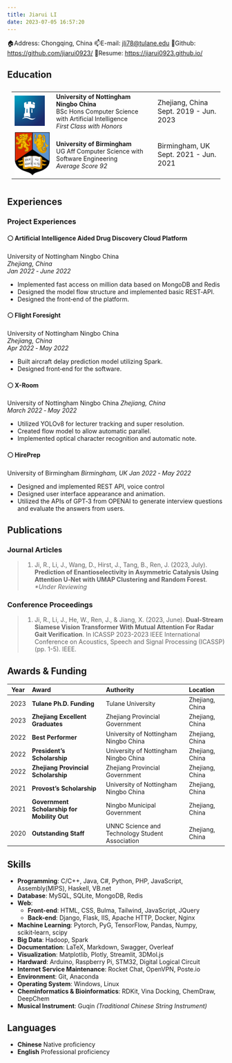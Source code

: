 ```yaml
---
title: Jiarui LI
date: 2023-07-05 16:57:20
---
```

🏠Address: Chongqing, China
📫E-mail: jli78@tulane.edu
🔗Github: https://github.com/jiarui0923/
📝Resume: https://jiarui0923.github.io/

## Education
<table style='border:0; padding:10px;'>
    <tr>
        <td>
            <img src='/resume/images/unnc.png'></img>
        </td>
        <td>
            <b>University of Nottingham Ningbo China</b><br>
            BSc Hons Computer Science with Artificial Intelligence<br>
            <i>First Class with Honors</i>
        </td>
        <td style='font-size:16px;'>
            Zhejiang, China<br>
            Sept. 2019 - Jun. 2023
        </td>
    </tr>
    <tr>
        <td>
            <img src='/resume/images/UoB.png'></img>
        </td>
        <td>
            <b>University of Birmingham</b><br>
            UG Aff Computer Science with Software Engineering<br>
            <i>Average Score 92</i>
        </td>
        <td style='font-size:16px;'>
            Birmingham, UK<br>
            Sept. 2021 - Jun. 2021
        </td>
    </tr>
</table>

## Experiences

### Project Experiences

#### ⚪ Artificial Intelligence Aided Drug Discovery Cloud Platform
University of Nottingham Ningbo China  
_Zhejiang, China_  
_Jan 2022 ‑ June 2022_
- Implemented fast access on million data based on MongoDB and Redis
- Designed the model flow structure and implemented basic REST‑API.
- Designed the front‑end of the platform.

#### ⚪ Flight Foresight
University of Nottingham Ningbo China  
_Zhejiang, China_  
_Apr 2022 ‑ May 2022_
- Built aircraft delay prediction model utilizing Spark.
- Designed front‑end for the software.

#### ⚪ X-Room
University of Nottingham Ningbo China
_Zhejiang, China_  
_March 2022 ‑ May 2022_
- Utilized YOLOv8 for lecturer tracking and super resolution.
- Created flow model to allow automatic parallel.
- Implemented optical character recognition and automatic note.

#### ⚪ HirePrep
University of Birmingham
_Birmingham, UK_
_Jan 2022 ‑ May 2022_
- Designed and implemented REST API, voice control
- Designed user interface appearance and animation.
- Utilized the APIs of GPT‑3 from OPENAI to generate interview questions and evaluate the answers from users.


## Publications
### Journal Articles
> 1. Ji, R., Li, J., Wang, D., Hirst, J., Tang, B., Ren, J. (2023, July). **Prediction of Enantioselectivity in Asymmetric Catalysis Using Attention U‑Net with UMAP Clustering and Random Forest**. _*Under Reviewing_
### Conference Proceedings
> 1. Ji, R., Li, J., He, W., Ren, J., & Jiang, X. (2023, June). **Dual-Stream Siamese Vision Transformer With Mutual Attention For Radar Gait Verification**. In ICASSP 2023-2023 IEEE International Conference on Acoustics, Speech and Signal Processing (ICASSP) (pp. 1-5). IEEE.

## Awards & Funding
|Year |Award       |Authority   |Location    |
|:---:|:-----------|:-----------|:-----------|
|2023 |**Tulane Ph.D. Funding**|Tulane University|Zhejiang, China|
|2023 |**Zhejiang Excellent Graduates**|Zhejiang Provincial Government|Zhejiang, China|
|2022 |**Best Performer**|University of Nottingham Ningbo China|Zhejiang, China|
|2022 |**President’s Scholarship**|University of Nottingham Ningbo China|Zhejiang, China|
|2022 |**Zhejiang Provincial Scholarship**|Zhejiang Provincial Government |Zhejiang, China|
|2021 |**Provost’s Scholarship**|University of Nottingham Ningbo China|Zhejiang, China|
|2021 |**Government Scholarship for Mobility Out**|Ningbo Municipal Government|Zhejiang, China|
|2020|**Outstanding Staff**|UNNC Science and Technology Student Association|Zhejiang, China|

## Skills
- **Programming**: C/C++, Java, C#, Python, PHP, JavaScript, Assembly(MIPS), Haskell, VB.net
- **Database**: MySQL, SQLite, MongoDB, Redis
- **Web**: 
  - **Front-end**: HTML, CSS, Bulma, Tailwind, JavaScript, JQuery
  - **Back-end**: Django, Flask, IIS, Apache HTTP, Docker, Nginx
- **Machine Learning**: Pytorch, PyG, TensorFlow, Pandas, Numpy, scikit‑learn, scipy
- **Big Data**:  Hadoop, Spark
- **Documentation**: LaTeX, Markdown, Swagger, Overleaf
- **Visualization**: Matplotlib, Plotly, Streamlit, 3DMol.js
- **Hardward**: Arduino, Raspberry Pi, STM32, Digital Logical Circuit
- **Internet Service Maintenance**: Rocket Chat, OpenVPN, Poste.io
- **Environment**: Git, Anaconda
- **Operating System**: Windows, Linux
- **Cheminformatics & Bioinformatics**: RDKit, Vina Docking, ChemDraw, DeepChem
- **Musical Instrument**: Guqin _(Traditional Chinese String Instrument)_

## Languages
- **Chinese** Native proficiency
- **English** Professional proficiency